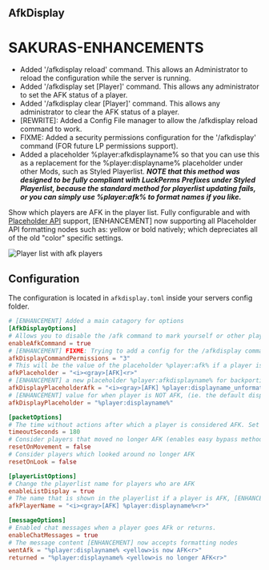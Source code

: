 ## AfkDisplay

# SAKURAS-ENHANCEMENTS
- Added '/afkdisplay reload' command.  This allows an Administrator to reload the configuration while the server is running.
- Added '/afkdisplay set [Player]' command.  This allows any administrator to set the AFK status of a player.
- Added '/afkdisplay clear [Player]' command.  This allows any administrator to clear the AFK status of a player.
- [REWRITE]: Added a Config File manager to allow the /afkdisplay reload command to work.
- FIXME: Added a security permissions configuration for the '/afkdisplay' command (FOR future LP permissions support).
- Added a placeholder %player:afkdisplayname% so that you can use this as a replacement for the %player:displayname% placeholder under other Mods, such as Styled Playerlist.
***NOTE that this method was designed to be fully compliant with LuckPerms Prefixes under Styled Playerlist, because the standard method for playerlist updating fails, or you can simply use %player:afk% to format names if you like.***

Show which players are AFK in the player list. Fully configurable and with [Placeholder API](https://placeholders.pb4.eu/user/general/) support, [ENHANCEMENT] now supporting all Placeholder API formatting nodes such as: yellow or bold natively; which depreciates all of the old "color" specific settings.

![Player list with afk players](https://i.ibb.co/QvcSv1x/list.png)

## Configuration

The configuration is located in `afkdisplay.toml` inside your servers config folder.

```toml
# [ENHANCEMENT] Added a main catagory for options
[AfkDisplayOptions]
# Allows you to disable the /afk command to mark yourself or other players (only for operators) as AFK 
enableAfkCommand = true
# [ENHANCEMENT] FIXME: Trying to add a config for the /afkdisplay command permissions, I will plan to add LP support.
afkDisplayCommandPermissions = "3"
# This will be the value of the placeholder %player:afk% if a player is AFK, [ENHANCEMENT] option now accepts formatting nodes
afkPlaceholder = "<i><gray>[AFK]<r>"
# [ENHANCEMENT] a new placeholder %player:afkdisplayname% for backporting the entire %displayname% for use in other Mods, such as Styled Playerlist
afkDisplayPlaceholderAfk = "<i><gray>[AFK] %player:displayname_unformatted%<r>"
# [ENHANCEMENT] value for when player is NOT AFK, (ie. the default displayname)
afkDisplayPlaceholder = "%player:displayname%"

[packetOptions]
# The time without actions after which a player is considered AFK. Set to -1 to disable automatic AFK detection.
timeoutSeconds = 180
# Consider players that moved no longer AFK (enables easy bypass methods like AFK pools)
resetOnMovement = false
# Consider players which looked around no longer AFK
resetOnLook = false

[playerListOptions]
# Change the playerlist name for players who are AFK
enableListDisplay = true
# The name that is shown in the playerlist if a player is AFK, [ENHANCEMENT] now accepts formatting nodes
afkPlayerName = "<i><gray>[AFK] %player:displayname%<r>"

[messageOptions]
# Enabled chat messages when a player goes AFk or returns.
enableChatMessages = true
# The message content [ENHANCEMENT] now accepts formatting nodes
wentAfk = "%player:displayname% <yellow>is now AFK<r>"
returned = "%player:displayname% <yellow>is no longer AFK<r>"
```
